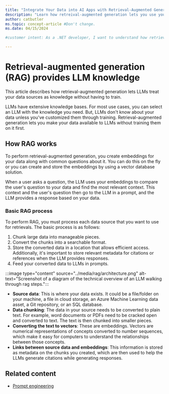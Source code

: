 ```yaml
---
title: "Integrate Your Data into AI Apps with Retrieval-Augmented Generation"
description: "Learn how retreival-augmented generation lets you use your data with LLMs to generate better completions in .NET."
author: catbutler
ms.topic: concept-article #Don't change.
ms.date: 04/15/2024

#customer intent: As a .NET developer, I want to understand how retrieval-augmented generation works in .NET so that LLMs can use my data sources to provide more valuable completions.

---
```


# Retrieval-augmented generation (RAG) provides LLM knowledge

This article describes how retrieval-augmented generation lets LLMs treat your data sources as knowledge without having to train.

LLMs have extensive knowledge bases. For most use cases, you can select an LLM with the knowledge you need. But, LLMs don't know about your data unless you've customized them through training. Retrieval-augmented generation lets you make your data available to LLMs without training them on it first.

## How RAG works

To perform retrieval-augmented generation, you create embeddings for your data along with common questions about it. You can do this on the fly or you can create and store the embeddings by using a vector database solution.

When a user asks a question, the LLM uses your embeddings to compare the user's question to your data and find the most relevant context. This context and the user's question then go to the LLM in a prompt, and the LLM provides a response based on your data.

### Basic RAG process

To perform RAG, you must process each data source that you want to use for retrievals. The basic process is as follows:

1. Chunk large data into manageable pieces.
1. Convert the chunks into a searchable format.
1. Store the converted data in a location that allows efficient access. Additionally, it's important to store relevant metadata for citations or references when the LLM provides responses.
1. Feed your converted data to LLMs in prompts.

:::image type="content" source="../media/rag/architecture.png" alt-text="Screenshot of a diagram of the technical overview of an LLM walking through rag steps.":::

- **Source data**: This is where your data exists. It could be a file/folder on your machine, a file in cloud storage, an Azure Machine Learning data asset, a Git repository, or an SQL database.
- **Data chunking**: The data in your source needs to be converted to plain text. For example, word documents or PDFs need to be cracked open and converted to text. The text is then chunked into smaller pieces.
- **Converting the text to vectors**: These are embeddings. Vectors are numerical representations of concepts converted to number sequences, which make it easy for computers to understand the relationships between those concepts.
- **Links between source data and embeddings**: This information is stored as metadata on the chunks you created, which are then used to help the LLMs generate citations while generating responses.

## Related content

- [Prompt engineering](prompt-engineering-dotnet.md)
